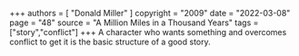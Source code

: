 +++
authors = [
  "Donald Miller"
]
copyright = "2009"
date = "2022-03-08"
page = "48"
source = "A Million Miles in a Thousand Years"
tags = ["story","conflict"]
+++
A character who wants something and overcomes conflict to get it is the basic structure of a good story.
